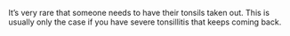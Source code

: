 It’s very rare that someone needs to have their tonsils taken out. This is
usually only the case if you have severe tonsillitis that keeps coming back.
